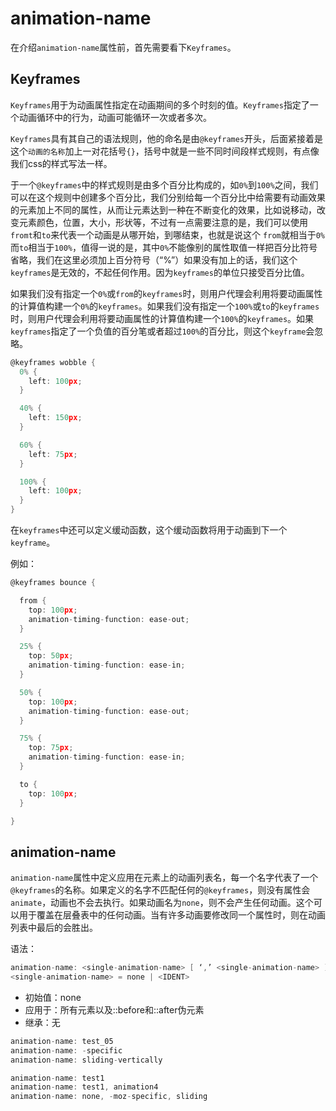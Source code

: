 animation-name
========

在介绍`animation-name`属性前，首先需要看下`Keyframes`。

## Keyframes

`Keyframes`用于为动画属性指定在动画期间的多个时刻的值。`Keyframes`指定了一个动画循环中的行为，动画可能循环一次或者多次。

`Keyframes`具有其自己的语法规则，他的命名是由`@keyframes`开头，后面紧接着是这个`动画的名称`加上一对花括号`{}`，括号中就是一些不同时间段样式规则，有点像我们css的样式写法一样。

于一个`@keyframes`中的样式规则是由多个百分比构成的，如`0%`到`100%`之间，我们可以在这个规则中创建多个百分比，我们分别给每一个百分比中给需要有动画效果的元素加上不同的属性，从而让元素达到一种在不断变化的效果，比如说移动，改变元素颜色，位置，大小，形状等，不过有一点需要注意的是，我们可以使用`fromt`和`to`来代表一个动画是从哪开始，到哪结束，也就是说这个 `from`就相当于`0%`而`to`相当于`100%`，值得一说的是，其中`0%`不能像别的属性取值一样把百分比符号省略，我们在这里必须加上百分符号（“%”）如果没有加上的话，我们这个`keyframes`是无效的，不起任何作用。因为`keyframes`的单位只接受百分比值。

如果我们没有指定一个`0%`或`from`的`keyframes`时，则用户代理会利用将要动画属性的计算值构建一个`0%`的`keyframes`。如果我们没有指定一个`100%`或`to`的`keyframes`时，则用户代理会利用将要动画属性的计算值构建一个`100%`的`keyframes`。如果`keyframes`指定了一个负值的百分笔或者超过`100%`的百分比，则这个`keyframe`会忽略。

```c
@keyframes wobble {
  0% {
    left: 100px;
  }

  40% {
    left: 150px;
  }

  60% {
    left: 75px;
  }

  100% {
    left: 100px;
  }
}
```

在`keyframes`中还可以定义缓动函数，这个缓动函数将用于动画到下一个`keyframe`。

例如：

```c
@keyframes bounce {

  from {
    top: 100px;
    animation-timing-function: ease-out;
  }

  25% {
    top: 50px;
    animation-timing-function: ease-in;
  }

  50% {
    top: 100px;
    animation-timing-function: ease-out;
  }

  75% {
    top: 75px;
    animation-timing-function: ease-in;
  }

  to {
    top: 100px;
  }

}
```

## animation-name

`animation-name`属性中定义应用在元素上的动画列表名，每一个名字代表了一个`@keyframes`的名称。如果定义的名字不匹配任何的`@keyframes`，则没有属性会`animate`，动画也不会去执行。如果动画名为`none`，则不会产生任何动画。这个可以用于覆盖在层叠表中的任何动画。当有许多动画要修改同一个属性时，则在动画列表中最后的会胜出。

语法：

```c
animation-name: <single-animation-name> [ ‘,’ <single-animation-name> ]*
<single-animation-name> = none | <IDENT>
```

 - 初始值：none
 - 应用于：所有元素以及::before和::after伪元素
 - 继承：无

```c
animation-name: test_05
animation-name: -specific
animation-name: sliding-vertically

animation-name: test1
animation-name: test1, animation4
animation-name: none, -moz-specific, sliding
```